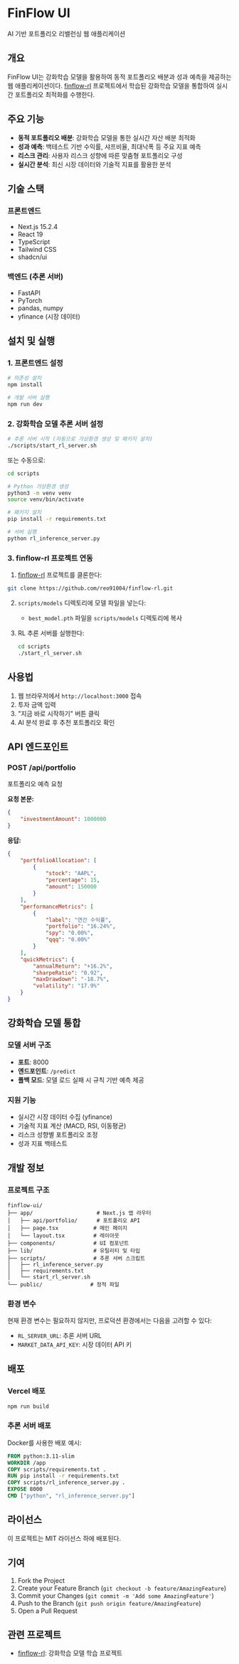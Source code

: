 # FinFlow UI

AI 기반 포트폴리오 리밸런싱 웹 애플리케이션

## 개요

FinFlow UI는 강화학습 모델을 활용하여 동적 포트폴리오 배분과 성과 예측을 제공하는 웹 애플리케이션이다.
[finflow-rl](https://github.com/reo91004/finflow-rl) 프로젝트에서 학습된 강화학습 모델을 통합하여 실시간 포트폴리오 최적화를 수행한다.

## 주요 기능

- **동적 포트폴리오 배분**: 강화학습 모델을 통한 실시간 자산 배분 최적화
- **성과 예측**: 백테스트 기반 수익률, 샤프비율, 최대낙폭 등 주요 지표 예측
- **리스크 관리**: 사용자 리스크 성향에 따른 맞춤형 포트폴리오 구성
- **실시간 분석**: 최신 시장 데이터와 기술적 지표를 활용한 분석

## 기술 스택

### 프론트엔드

- Next.js 15.2.4
- React 19
- TypeScript
- Tailwind CSS
- shadcn/ui

### 백엔드 (추론 서버)

- FastAPI
- PyTorch
- pandas, numpy
- yfinance (시장 데이터)

## 설치 및 실행

### 1. 프론트엔드 설정

```bash
# 의존성 설치
npm install

# 개발 서버 실행
npm run dev
```

### 2. 강화학습 모델 추론 서버 설정

```bash
# 추론 서버 시작 (자동으로 가상환경 생성 및 패키지 설치)
./scripts/start_rl_server.sh
```

또는 수동으로:

```bash
cd scripts

# Python 가상환경 생성
python3 -m venv venv
source venv/bin/activate

# 패키지 설치
pip install -r requirements.txt

# 서버 실행
python rl_inference_server.py
```

### 3. finflow-rl 프로젝트 연동

1. [finflow-rl](https://github.com/reo91004/finflow-rl) 프로젝트를 클론한다:

```bash
git clone https://github.com/reo91004/finflow-rl.git
```

2. `scripts/models` 디렉토리에 모델 파일을 넣는다:

   - `best_model.pth` 파일을 `scripts/models` 디렉토리에 복사

3. RL 추론 서버를 실행한다:
   ```bash
   cd scripts
   ./start_rl_server.sh
   ```

## 사용법

1. 웹 브라우저에서 `http://localhost:3000` 접속
2. 투자 금액 입력
3. "지금 바로 시작하기" 버튼 클릭
4. AI 분석 완료 후 추천 포트폴리오 확인

## API 엔드포인트

### POST /api/portfolio

포트폴리오 예측 요청

**요청 본문:**

```json
{
	"investmentAmount": 1000000
}
```

**응답:**

```json
{
	"portfolioAllocation": [
		{
			"stock": "AAPL",
			"percentage": 15,
			"amount": 150000
		}
	],
	"performanceMetrics": [
		{
			"label": "연간 수익률",
			"portfolio": "16.24%",
			"spy": "0.00%",
			"qqq": "0.00%"
		}
	],
	"quickMetrics": {
		"annualReturn": "+16.2%",
		"sharpeRatio": "0.92",
		"maxDrawdown": "-18.7%",
		"volatility": "17.9%"
	}
}
```

## 강화학습 모델 통합

### 모델 서버 구조

- **포트**: 8000
- **엔드포인트**: `/predict`
- **폴백 모드**: 모델 로드 실패 시 규칙 기반 예측 제공

### 지원 기능

- 실시간 시장 데이터 수집 (yfinance)
- 기술적 지표 계산 (MACD, RSI, 이동평균)
- 리스크 성향별 포트폴리오 조정
- 성과 지표 백테스트

## 개발 정보

### 프로젝트 구조

```
finflow-ui/
├── app/                    # Next.js 앱 라우터
│   ├── api/portfolio/      # 포트폴리오 API
│   ├── page.tsx           # 메인 페이지
│   └── layout.tsx         # 레이아웃
├── components/            # UI 컴포넌트
├── lib/                   # 유틸리티 및 타입
├── scripts/               # 추론 서버 스크립트
│   ├── rl_inference_server.py
│   ├── requirements.txt
│   └── start_rl_server.sh
└── public/               # 정적 파일
```

### 환경 변수

현재 환경 변수는 필요하지 않지만, 프로덕션 환경에서는 다음을 고려할 수 있다:

- `RL_SERVER_URL`: 추론 서버 URL
- `MARKET_DATA_API_KEY`: 시장 데이터 API 키

## 배포

### Vercel 배포

```bash
npm run build
```

### 추론 서버 배포

Docker를 사용한 배포 예시:

```dockerfile
FROM python:3.11-slim
WORKDIR /app
COPY scripts/requirements.txt .
RUN pip install -r requirements.txt
COPY scripts/rl_inference_server.py .
EXPOSE 8000
CMD ["python", "rl_inference_server.py"]
```

## 라이선스

이 프로젝트는 MIT 라이선스 하에 배포된다.

## 기여

1. Fork the Project
2. Create your Feature Branch (`git checkout -b feature/AmazingFeature`)
3. Commit your Changes (`git commit -m 'Add some AmazingFeature'`)
4. Push to the Branch (`git push origin feature/AmazingFeature`)
5. Open a Pull Request

## 관련 프로젝트

- [finflow-rl](https://github.com/reo91004/finflow-rl): 강화학습 모델 학습 프로젝트
